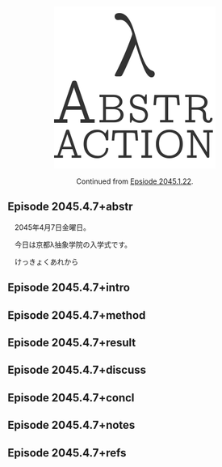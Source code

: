 <p align="center"><a href="index.html"><img id="logo" 
src="abstr-logo.png" 
width="320px" 
height="320
px" /></a></p>

<p align="center">
  Continued from <a href="ep2045.1.22.html">Epsiode 2045.1.22</a>.
</p>

## Episode 2045.4.7+abstr

　2045年4月7日金曜日。

　今日は京都λ抽象学院の入学式です。

　けっきょくあれから

## Episode 2045.4.7+intro
## Episode 2045.4.7+method
## Episode 2045.4.7+result
## Episode 2045.4.7+discuss
## Episode 2045.4.7+concl
## Episode 2045.4.7+notes
## Episode 2045.4.7+refs
